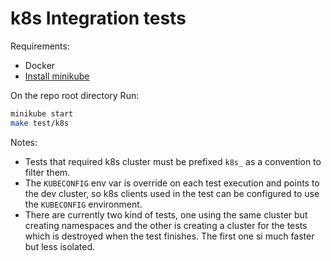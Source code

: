 # k8s Integration tests 

Requirements:
- Docker
- [Install minikube](https://minikube.sigs.k8s.io/docs/start/)

On the repo root directory Run:
```sh
minikube start
make test/k8s
```

Notes:
- Tests that required k8s cluster must be prefixed `k8s_` as a convention to filter them.
- The `KUBECONFIG` env var is override on each test execution and points to the dev cluster, so k8s clients used in the test can be configured to use the `KUBECONFIG` environment.
- There are currently two kind of tests, one using the same cluster but creating namespaces and the other is creating a cluster for the tests which is destroyed when the test finishes. The first one si much faster but less isolated.
